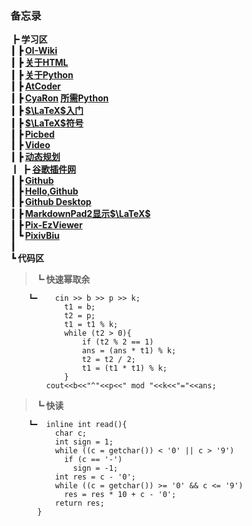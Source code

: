### 备忘录
**┣ 学习区**   
**┃ ┣ [OI-Wiki](https://github.com/OI-wiki/OI-wiki/)   
┃ ┣ [关于HTML](https://www.runoob.com/html/html-intro.html)    
┃ ┣ [关于Python](https://www.runoob.com/python3/python3-tutorial.html)   
┃ ┣ [AtCoder](https://atcoder.jp/contests/abc112)   
┃ ┣ [CyaRon](https://www.luogu.com.cn/discuss/show/11410) [所需Python](https://github.com/luogu-dev/cyaron/wiki/Python-30%E5%88%86%E9%92%9F%E5%85%A5%E9%97%A8%E6%8C%87%E5%8D%97)      
┃ ┣ [$\LaTeX$入门](https://www.luogu.com.cn/blog/IowaBattleship/latex-ru-men)  
┃ ┣ [$\LaTeX$符号](https://www.cnblogs.com/Iowa-Battleship/p/9670741.html)   
┃ ┣ [Picbed](https://imgse.com/)   
┃ ┣ [Video](https://www.ieway.cn/)   
┃ ┣ [动态规划](http://cppblog.com/menjitianya/archive/2015/10/23/212084.html)  
┃ ┣ [谷歌插件网](http://www.cnplugins.com/tool/visit-google-chrome-store.html)   
┃ ┣ [Github](https://www.zhihu.com/question/20070065/answer/79557687)   
┃ ┣ [Hello,Github](https://guides.github.com/activities/hello-world/)   
┃ ┣ [Github Desktop](https://desktop.github.com/)   
┃ ┣ [MarkdownPad2显示$\LaTeX$](https://www.cnblogs.com/xiaogang999/p/5743623.html)   
┃ ┣ [Pix-EzViewer](https://github.com/Notsfsssf/Pix-EzViewer/releases)   
┃ ┗ [PixivBiu](https://biu.tls.moe/)**   
**┃**   
**┗ 代码区**   
> **┗ 快速幂取余**  
> 
        ┗━    cin >> b >> p >> k;  
				t1 = b;  
				t2 = p;   
				t1 = t1 % k;   
				while (t2 > 0){   
		    		if (t2 % 2 == 1)   
		      		ans = (ans * t1) % k; 
		    		t2 = t2 / 2;  
		    		t1 = (t1 * t1) % k;  
				}
			cout<<b<<"^"<<p<<" mod "<<k<<"="<<ans;
> **┗ 快读**
>  
		┗━	inline int read(){
		      char c;
		      int sign = 1;
		      while ((c = getchar()) < '0' || c > '9')
		        if (c == '-')
		          sign = -1;
 		      int res = c - '0';
		      while ((c = getchar()) >= '0' && c <= '9')
		        res = res * 10 + c - '0';
		      return res; 
		  }